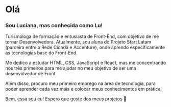 # Olá  

### Sou Luciana, mas conhecida como Lu! 

Turismóloga de formação e entusiasta de Front-End, com objetivo de me tornar Desenvolvedora. Atualmente, sou aluna do Projeto Start Latam (parceira entre a Rede Cidadã e Accenture), onde aprendo especificamente as tecnologias base do Front-End. 

Me dedico a estudar HTML, CSS, JavaScript e React, mas me concentrando nos três primeiros para me ajudar no meu objetivo de ser uma desenvolvedor de Front. 

Além disso, procuro meu primeiro emprego na área de tecnologia, para poder aprender cada vez mais e colocar meus conhecimentos em prática!

Bem, essa sou eu! Espero que goste dos meus projetos 🤗
